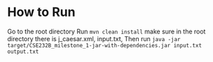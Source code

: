 # How to Run
Go to the root directory
Run `mvn clean install`
make sure in the root directory there is j_caesar.xml, input.txt,
Then run `java -jar target/CSE232B_milestone_1-jar-with-dependencies.jar input.txt output.txt`
